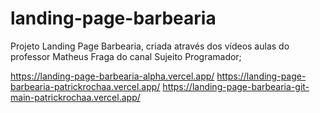 # landing-page-barbearia
 Projeto Landing Page Barbearia, criada através dos vídeos aulas do professor Matheus Fraga do canal Sujeito Programador;

 https://landing-page-barbearia-alpha.vercel.app/
https://landing-page-barbearia-patrickrochaa.vercel.app/
 https://landing-page-barbearia-git-main-patrickrochaa.vercel.app/
